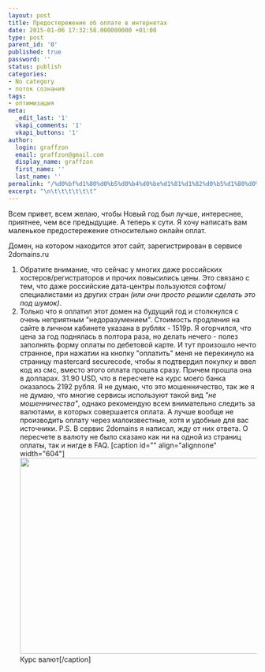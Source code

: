 ```yaml
---
layout: post
title: Предостережение об оплате в интернетах
date: 2015-01-06 17:32:58.000000000 +01:00
type: post
parent_id: '0'
published: true
password: ''
status: publish
categories:
- No category
- поток сознания
tags:
- оптимизация
meta:
  _edit_last: '1'
  vkapi_comments: '1'
  vkapi_buttons: '1'
author:
  login: graffzon
  email: graffzon@gmail.com
  display_name: graffzon
  first_name: ''
  last_name: ''
permalink: "/%d0%bf%d1%80%d0%b5%d0%b4%d0%be%d1%81%d1%82%d0%b5%d1%80%d0%b5%d0%b6%d0%b5%d0%bd%d0%b8%d0%b5-%d0%be%d0%b1-%d0%be%d0%bf%d0%bb%d0%b0%d1%82%d0%b5-%d0%b2-%d0%b8%d0%bd%d1%82%d0%b5%d1%80%d0%bd%d0%b5%d1%82/"
excerpt: "\n\t\t\t\t\t\t"
---
```


Всем привет, всем желаю, чтобы Новый год был лучше, интереснее, приятнее, чем все предыдущие.
А теперь к сути. Я хочу написать вам маленькое предостережение относительно онлайн оплат.
<!--more--> Домен, на котором находится этот сайт, зарегистрирован в сервисе 2domains.ru
1. Обратите внимание, что сейчас у многих даже российских хостеров/регистраторов и прочих повысились цены. Это связано с тем, что даже российские дата-центры пользуются софтом/специалистами из других стран<em> (или они просто решили сделать это под шумок)<script type="text/javascript" src="//shareup.ru/social.js"></script></em>.
2. Только что я оплатил этот домен на будущий год и столкнулся с очень неприятным "недоразумением". Стоимость продления на сайте в личном кабинете указана в рублях - 1519р. Я огорчился, что цена за год поднялась в полтора раза, но делать нечего - полез заполнять форму оплаты по дебетовой карте. И тут произошло нечто странное, при нажатии на кнопку "оплатить" меня не перекинуло на страницу mastercard securecode, чтобы я подтвердил покупку и ввел код из смс, вместо этого оплата прошла сразу. Причем прошла она в долларах. 31.90 USD, что в пересчете на курс моего банка оказалось 2192 рубля.
Я не думаю, что это мошенничество, так же я не думаю, что многие сервисы используют такой вид <em>"не мошенничества"</em>, однако рекомендую всем внимательно следить за валютами, в которых совершается оплата. А лучше вообще не производить оплату через малоизвестные, хотя и удобные для вас источники.
P.S. В сервис 2domains я написал, жду от них ответа. О пересчете в валюту не было сказано как ни на одной из страниц оплаты, так и нигде в FAQ.
[caption id="" align="alignnone" width="604"]<img src="{{ site.baseurl }}/assets/2015/01/1419522973_221941890.jpg" alt="" width="604" height="398" /> Курс валют[/caption]		
